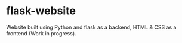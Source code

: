 # flask-website


Website built using Python and flask as a backend, HTML & CSS as a frontend
(Work in progress). 
